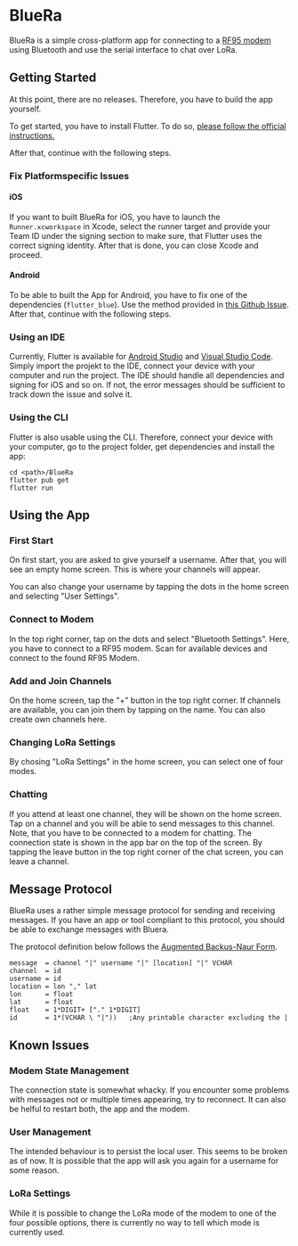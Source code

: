 # BlueRa

BlueRa is a simple cross-platform app for connecting to a [RF95 modem](https://github.com/gh0st42/rf95modem) using Bluetooth and use the serial interface to chat over LoRa.

## Getting Started

At this point, there are no releases. Therefore, you have to build the app yourself.

To get started, you have to install Flutter. To do so, [please follow the official instructions.](https://flutter.dev/docs/get-started/install)

After that, continue with the following steps.



### Fix Platformspecific Issues

#### iOS

If you want to built BlueRa for iOS, you have to launch the  `Runner.xcworkspace` in Xcode, select the runner target and provide your Team ID under the signing section to make sure, that Flutter uses the correct signing identity. After that is done, you can close Xcode and proceed.



#### Android

To be able to built the App for Android, you have to fix one of the dependencies (`flutter_blue`). Use the method provided in [this Github Issue](https://github.com/pauldemarco/flutter_blue/issues/402#issuecomment-548081305). After that, continue with the following steps.

### Using an IDE

Currently, Flutter is available for [Android Studio](https://flutter.dev/docs/get-started/editor?tab=androidstudio) and [Visual Studio Code](https://flutter.dev/docs/get-started/editor?tab=vscode). Simply import the projekt to the IDE, connect your device with your computer and run the project. The IDE should handle all dependencies and signing for iOS and so on. If not, the error messages should be sufficient to track down the issue and solve it.

### Using the CLI

Flutter is also usable using the CLI. Therefore, connect your device with your computer, go to the project folder, get dependencies and install the app:

```shell
cd <path>/BlueRa
flutter pub get
flutter run
```

## Using the App

### First Start

On first start, you are asked to give yourself a username. After that, you will see an empty home screen. This is where your channels will appear.

You can also change your username by tapping the dots in the home screen and selecting "User Settings".

### Connect to Modem

In the top right corner, tap on the dots and select "Bluetooth Settings". Here, you have to connect to a RF95 modem. Scan for available devices and connect to the found RF95 Modem.

### Add and Join Channels

On the home screen, tap the "+" button in the top right corner. If channels are available, you can join them by tapping on the name. You can also create own channels here.

### Changing LoRa Settings

By chosing "LoRa Settings" in the home screen, you can select one of four modes.

### Chatting

If you attend at least one channel, they will be shown on the home screen. Tap on a channel and you will be able to send messages to this channel. Note, that you have to be connected to a modem for chatting. The connection state is shown in the app bar on the top of the screen. By tapping the leave button in the top right corner of the chat screen, you can leave a channel.



## Message Protocol

BlueRa uses a rather simple message protocol for sending and receiving messages. If you have an app or tool compliant to this protocol, you should be able to exchange messages with Bluera.

The protocol definition below follows the [Augmented Backus-Naur Form](https://en.wikipedia.org/wiki/Augmented_Backus–Naur_form).

```
message  = channel "|" username "|" [location] "|" VCHAR
channel  = id
username = id
location = lon "," lat
lon      = float
lat      = float
float    = 1*DIGIT+ ["." 1*DIGIT]
id       = 1*(VCHAR \ "|"))   ;Any printable character excluding the |
```



## Known Issues

### Modem State Management

The connection state is somewhat whacky. If you encounter some problems with messages not or multiple times appearing, try to reconnect. It can also be helful to restart both, the app and the modem.

### User Management

The intended behaviour is to persist the local user. This seems to be broken as of now. It is possible that the app will ask you again for a username for some reason.

### LoRa Settings

While it is possible to change the LoRa mode of the modem to one of the four possible options, there is currently no way to tell which mode is currently used.
